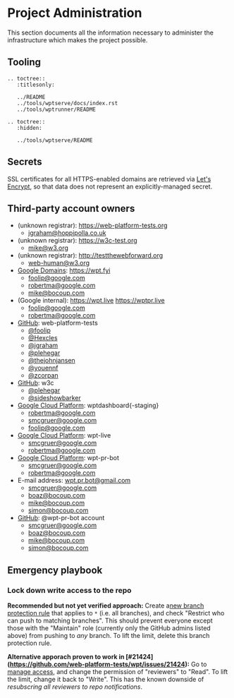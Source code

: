 # Project Administration

This section documents all the information necessary to administer the
infrastructure which makes the project possible.

## Tooling

```eval_rst
.. toctree::
   :titlesonly:

   ../README
   ../tools/wptserve/docs/index.rst
   ../tools/wptrunner/README

.. toctree::
   :hidden:

   ../tools/wptserve/README
```

## Secrets

SSL certificates for all HTTPS-enabled domains are retrieved via [Let's
Encrypt](https://letsencrypt.org/), so that data does not represent an
explicitly-managed secret.

## Third-party account owners

- (unknown registrar): https://web-platform-tests.org
  - jgraham@hoppipolla.co.uk
- (unknown registrar): https://w3c-test.org
  - mike@w3.org
- (unknown registrar): http://testthewebforward.org
  - web-human@w3.org
- [Google Domains](https://domains.google/): https://wpt.fyi
  - foolip@google.com
  - robertma@google.com
  - mike@bocoup.com
- (Google internal): https://wpt.live https://wptpr.live
  - foolip@google.com
  - robertma@google.com
- [GitHub](https://github.com/): web-platform-tests
  - [@foolip](https://github.com/foolip)
  - [@Hexcles](https://github.com/Hexcles)
  - [@jgraham](https://github.com/jgraham)
  - [@plehegar](https://github.com/plehegar)
  - [@thejohnjansen](https://github.com/thejohnjansen)
  - [@youennf](https://github.com/youennf)
  - [@zcorpan](https://github.com/zcorpan)
- [GitHub](https://github.com/): w3c
  - [@plehegar](https://github.com/plehegar)
  - [@sideshowbarker](https://github.com/sideshowbarker)
- [Google Cloud Platform](https://cloud.google.com/): wptdashboard{-staging}
  - robertma@google.com
  - smcgruer@google.com
  - foolip@google.com
- [Google Cloud Platform](https://cloud.google.com/): wpt-live
  - smcgruer@google.com
  - robertma@google.com
- [Google Cloud Platform](https://cloud.google.com/): wpt-pr-bot
  - smcgruer@google.com
  - robertma@google.com
- E-mail address: wpt.pr.bot@gmail.com
  - smcgruer@google.com
  - boaz@bocoup.com
  - mike@bocoup.com
  - simon@bocoup.com
- [GitHub](https://github.com/): @wpt-pr-bot account
  - smcgruer@google.com
  - boaz@bocoup.com
  - mike@bocoup.com
  - simon@bocoup.com

[web-platform-tests]: https://github.com/e3c/web-platform-tests
[wpt.fyi]: https://github.com/web-platform-tests/wpt.fyi

## Emergency playbook

### Lock down write access to the repo

**Recommended but not yet verified approach:** Create a[new branch protection
rule](https://github.com/web-platform-tests/wpt/settings/branch_protection_rules/new)
that applies to `*` (i.e. all branches), and check "Restrict who can push to
matching branches". This should prevent everyone except those with the
"Maintain" role (currently only the GitHub admins listed above) from pushing
to *any* branch. To lift the limit, delete this branch protection rule.

**Alternative apporach proven to work in [#21424]
(https://github.com/web-platform-tests/wpt/issues/21424):** Go to [manage
access](https://github.com/web-platform-tests/wpt/settings/access), and
change the permission of "reviewers" to "Read". To lift the limit, change it
back to "Write". This has the known downside of *resubscring all reviewers
to repo notifications*.
